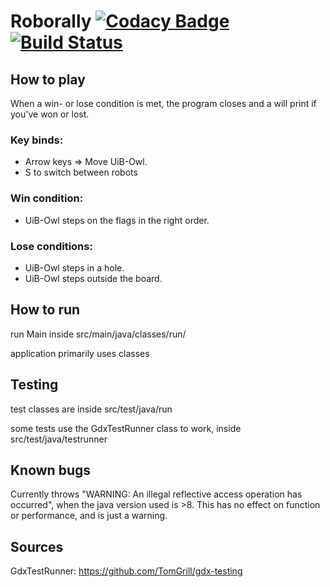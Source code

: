 # Roborally   [![Codacy Badge](https://api.codacy.com/project/badge/Grade/1d6990f9294f4eb5a56e59736575c6da)](https://www.codacy.com/gh/inf112-v20/wobbly_blues?utm_source=github.com&amp;utm_medium=referral&amp;utm_content=inf112-v20/wobbly_blues&amp;utm_campaign=Badge_Grade)  [![Build Status](https://travis-ci.com/inf112-v20/wobbly_blues.svg?branch=dev)](https://travis-ci.com/inf112-v20/wobbly_blues)

## How to play
When a win- or lose condition is met, the program closes and a will print if you've won or lost.

### Key binds:
* Arrow keys => Move UiB-Owl.
* S to switch between robots

### Win condition:
* UiB-Owl steps on the flags in the right order.

### Lose conditions:
* UiB-Owl steps in a hole.
* UiB-Owl steps outside the board.

## How to run
run Main inside src/main/java/classes/run/

application primarily uses classes 

## Testing
test classes are inside src/test/java/run 

some tests use the GdxTestRunner class to work, inside src/test/java/testrunner 

## Known bugs
Currently throws "WARNING: An illegal reflective access operation has occurred", 
when the java version used is >8. This has no effect on function or performance, and is just a warning.

## Sources
GdxTestRunner: https://github.com/TomGrill/gdx-testing


